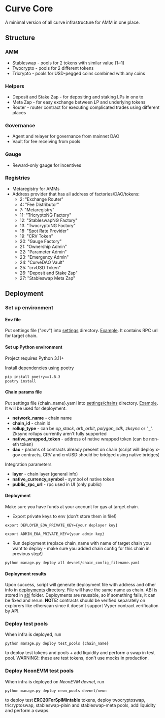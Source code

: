 # Curve Core

A minimal version of all curve infrastructure for AMM in one place.

## Structure

### AMM

- Stableswap - pools for 2 tokens with similar value (1~1)
- Twocrypto - pools for 2 different tokens
- Tricrypto - pools for USD-pegged coins combined with any coins

### Helpers

- Deposit and Stake Zap - for depositing and staking LPs in one tx
- Meta Zap - for easy exchange between LP and underlying tokens
- Router - router contract for executing complicated trades using different places

### Governance

- Agent and relayer for governance from mainnet DAO
- Vault for fee receiving from pools

### Gauge

- Reward-only gauge for incentives

### Registries

- Metaregistry for AMMs
- Address provider that has all address of factories/DAO/tokens:
  - 2: "Exchange Router"
  - 4: "Fee Distributor"
  - 7: "Metaregistry"
  - 11: "TricryptoNG Factory"
  - 12: "StableswapNG Factory"
  - 13: "TwocryptoNG Factory"
  - 18: "Spot Rate Provider"
  - 19: "CRV Token"
  - 20: "Gauge Factory"
  - 21: "Ownership Admin"
  - 22: "Parameter Admin"
  - 23: "Emergency Admin"
  - 24: "CurveDAO Vault"
  - 25: "crvUSD Token"
  - 26: "Deposit and Stake Zap"
  - 27: "Stableswap Meta Zap"

## Deployment

### Set up environment

#### Env file

Put settings file ("_env_") into [settings](/deploy-curve/settingsurve/settings) directory.
[Example](/deploy-curve/settingsurve/settings/env.example). It contains RPC url for target chain.

#### Set up Python environment

Project requires Python 3.11+

Install dependencies using poetry

```
pip install poetry==1.8.3
poetry install
```

#### Chain params file

Put settings file {chain_name}.yaml into [settings/chains](/deploy-curve/settingsurve/settings/chains) directory.
[Example](/deploy-curve/settings/chains/example.yaml). It will be used for deployment.

- **network_name** - chain name
- **chain_id** - chain id
- **rollup_type** - can be _op_stack_, _arb_orbit_, _polygon_cdk_, _zksync_ or "\_". Zksync rollups currently aren't
  fully supported
- **native_wrapped_token** - address of native wrapped token (can be non-eth token)
- **dao** - params of contracts already present on chain (script will deploy x-gov contracts, CRV and crvUSD should
  be bridged using native bridges)

Integration parameters

- **layer** - chain layer (general info)
- **native_currency_symbol** - symbol of native token
- **public_rpc_url** - rpc used in UI (only public)

#### Deployment

Make sure you have funds at your account for gas at target chain.

- Export private keys to env (don't store them in file!)

```
export DEPLOYER_EOA_PRIVATE_KEY={your deployer key}
```
```
export ADMIN_EOA_PRIVATE_KEY={your admin key}
```

- Run deployment (replace chain_name with name of target chain you want to deploy - make sure you added chain config for
  this chain in previous step!)

```
python manage.py deploy all devnet/chain_config_filename.yaml
```

#### Deployment results

Upon success, script will generate deployment file with address and other info in [deployments](/deploy-curve/deploymentse/deployments) directory.
File will have the same name as chain. ABI is stored in [abi](/deploy-curve/abiloy-curve/abi) folder.
Deployments are reusable, so if something fails, it can be fixed and rerun.
**NOTE:** contracts should be verified separately on explorers like etherscan since it doesn't support Vyper contract
verification by API.


### Deploy test pools
When infra is deployed, run
```
python manage.py deploy test_pools {chain_name}
```
to deploy test tokens and pools + add liquidity and perform a swap in test pool. WARNING!: these are test tokens, don't
use mocks in production.

### Deploy NeonEVM test pools
When infra is deployed on _NeonEVM devnet_, run
```
python manage.py deploy neon_pools devnet/neon
```
to deploy test **ERC20ForSplMintable** tokens,  deploy twocryptoswap, tricryptoswap, stableswap-plain and stableswap-meta
pools, add liquidity and perform a swaps.
